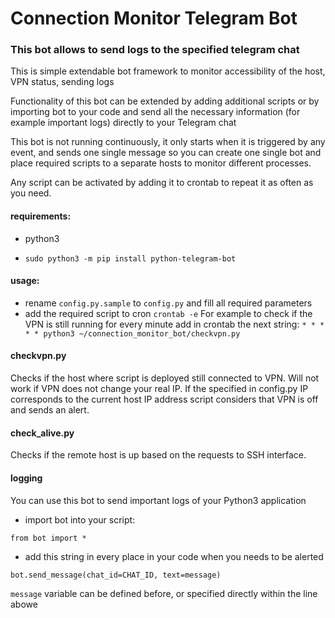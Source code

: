 # Connection Monitor Telegram Bot
### This bot allows to send logs to the specified telegram chat
 
This is simple extendable bot framework to monitor accessibility of the host, VPN status, sending logs

Functionality of this bot can be extended by adding additional scripts or by importing bot to your code and send all the necessary information (for example important logs) directly to your Telegram chat

This bot is not running continuously, it only starts when it is triggered by any event, and sends one single message so you can create one single bot and place required scripts to a separate hosts to monitor different processes.

Any script can be activated by adding it to crontab to repeat it as often as you need.

#### requirements:
- python3

- `sudo python3 -m pip install python-telegram-bot`

#### usage:

 - rename `config.py.sample` to `config.py` and fill all required parameters
 - add the required script to cron `crontab -e`
 For example to check if the VPN is still running for every minute add in crontab the next string:
  `* * * * * python3 ~/connection_monitor_bot/checkvpn.py`

#### checkvpn.py

Checks if the host where script is deployed still connected to VPN. Will not work if VPN does not change your real IP.
If the specified in config.py IP corresponds to the current host IP address script considers that VPN is off and sends an alert.

#### check_alive.py

Checks if the remote host is up based on the requests to SSH interface.


#### logging

You can use this bot to send important logs of your Python3 application
- import bot into your script:

`
from bot import * `

- add this string in every place in your code when you needs to be alerted

`bot.send_message(chat_id=CHAT_ID, text=message)`

`message` variable can be defined before, or specified directly within the line abowe
